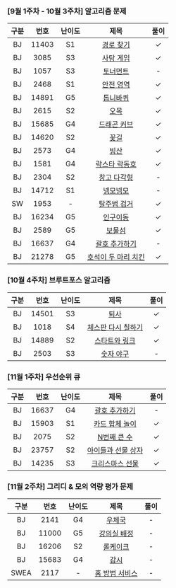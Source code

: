 ### **[9월 1주차 - 10월 3주차]** 알고리즘 문제
| 구분 | 번호 | 난이도 |   제목   | 풀이 |
|:---:|:---:|:---:|:-----------------:|:---:|
| BJ | 11403 | S1  |    [경로 찾기](https://www.acmicpc.net/problem/11403)    |  ✓  |
| BJ | 3085 | S3  |    [사탕 게임](https://www.acmicpc.net/problem/3085)    |  ✓  |
| BJ | 1057 | S3  |    [토너먼트](https://www.acmicpc.net/problem/1057)    |  -  |
| BJ | 2468 | S1  |    [안전 영역](https://www.acmicpc.net/problem/2468)    |  ✓  |
| BJ | 14891 | G5  |    [톱니바퀴](https://www.acmicpc.net/problem/14891)    |  ✓  |
| BJ | 2615 | S2  |    [오목](https://www.acmicpc.net/problem/2615)    |  ✓  |
| BJ | 15685 | G4  |    [드래곤 커브](https://www.acmicpc.net/problem/15685)    |  ✓  |
| BJ | 14620 | S2  |    [꽃길](https://www.acmicpc.net/problem/14620)    |  ✓  |
| BJ | 2573 | G4  |    [빙산](https://www.acmicpc.net/problem/2573)    |   ✓  |
| BJ | 1581 | G4  |    [락스타 락동호](https://www.acmicpc.net/problem/1581)    |   ✓  |
| BJ | 2304 | S2  |    [창고 다각형](https://www.acmicpc.net/problem/2304)    |  -  |
| BJ | 14712 | S1  |    [넴모넴모](https://www.acmicpc.net/problem/14712)    |   -  |
| SW | 1953 | -  |    [탈주범 검거](https://swexpertacademy.com/main/code/problem/problemSolverCodeDetail.do)    |  ✓  |
| BJ | 16234 | G5  |    [인구이동](https://www.acmicpc.net/problem/16234)    |   ✓  |
| BJ | 2589 | G5  |    [보물섬](https://www.acmicpc.net/problem/2589)    |   ✓  |
| BJ | 16637 | G4  |    [괄호 추가하기](https://www.acmicpc.net/problem/16637)    |   -  |
| BJ | 21278 | G5  |    [호석이 두 마리 치킨](https://www.acmicpc.net/problem/21278)    |   ✓  |

### **[10월 4주차]** 브루트포스 알고리즘
| 구분 | 번호 | 난이도 |   제목   | 풀이 |
|:---:|:---:|:---:|:-----------------:|:---:|
| BJ | 14501 | S3  |  [퇴사](https://www.acmicpc.net/problem/14501)   |   ✓  |
| BJ | 1018 | S4 |  [체스판 다시 칠하기](https://www.acmicpc.net/problem/1018)   |   ✓  |
| BJ | 14889 | S2  |  [스타트와 링크](https://www.acmicpc.net/problem/14889)   |   ✓  |
| BJ | 2503 | S3  |  [숫자 야구](https://www.acmicpc.net/problem/2503)   |   -  |


### **[11월 1주차]** 우선순위 큐 
| 구분 | 번호 | 난이도 |   제목   | 풀이 |
|:---:|:---:|:---:|:-----------------:|:---:|
| BJ | 16637 | G4  |    [괄호 추가하기](https://www.acmicpc.net/problem/16637)    |   -  |
| BJ | 15903 | S1  |    [카드 합체 놀이](https://www.acmicpc.net/problem/15903)    |   ✓  |
| BJ | 2075 | S2 |    [N번째 큰 수](https://www.acmicpc.net/problem/2075)    |   ✓  |
| BJ | 23757 | S2  |    [아이들과 선물 상자](https://www.acmicpc.net/problem/23757)    |   ✓  |
| BJ | 14235 | S3  |    [크리스마스 선물](https://www.acmicpc.net/problem/14235)    |   ✓  |

### **[11월 2주차]** 그리디 & 모의 역량 평가 문제
| 구분 | 번호 | 난이도 |   제목   | 풀이 |
|:---:|:---:|:---:|:-----------------:|:---:|
| BJ | 2141 | G4  |    [우체국](https://www.acmicpc.net/problem/2141)    |   -  |
| BJ | 11000 | G5  |    [강의실 배정](https://www.acmicpc.net/problem/11000)    |   -   |
| BJ | 16206 | S2 |    [롤케이크](https://www.acmicpc.net/problem/16206)    |   -   |
| BJ | 15683 | G4 |    [감시](https://www.acmicpc.net/problem/15683)    |   -   |
| SWEA | 2117 | - |    [홈 방범 서비스](https://swexpertacademy.com/main/code/problem/problemList.do?contestProbId=&categoryId=&categoryType=&problemTitle=%EB%AA%A8%EC%9D%98&orderBy=FIRST_REG_DATETIME&selectCodeLang=ALL&select-1=&pageSize=10&pageIndex=2#none)    |   -   |


